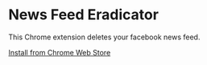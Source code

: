 News Feed Eradicator
====================

This Chrome extension deletes your facebook news feed.

[Install from Chrome Web Store](https://chrome.google.com/webstore/detail/news-feed-eradicator-for/fjcldmjmjhkklehbacihaiopjklihlgg?hl=en)
